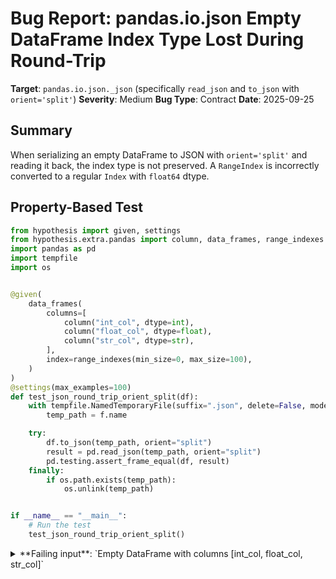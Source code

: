 # Bug Report: pandas.io.json Empty DataFrame Index Type Lost During Round-Trip

**Target**: `pandas.io.json._json` (specifically `read_json` and `to_json` with `orient='split'`)
**Severity**: Medium
**Bug Type**: Contract
**Date**: 2025-09-25

## Summary

When serializing an empty DataFrame to JSON with `orient='split'` and reading it back, the index type is not preserved. A `RangeIndex` is incorrectly converted to a regular `Index` with `float64` dtype.

## Property-Based Test

```python
from hypothesis import given, settings
from hypothesis.extra.pandas import column, data_frames, range_indexes
import pandas as pd
import tempfile
import os


@given(
    data_frames(
        columns=[
            column("int_col", dtype=int),
            column("float_col", dtype=float),
            column("str_col", dtype=str),
        ],
        index=range_indexes(min_size=0, max_size=100),
    )
)
@settings(max_examples=100)
def test_json_round_trip_orient_split(df):
    with tempfile.NamedTemporaryFile(suffix=".json", delete=False, mode="w") as f:
        temp_path = f.name

    try:
        df.to_json(temp_path, orient="split")
        result = pd.read_json(temp_path, orient="split")
        pd.testing.assert_frame_equal(df, result)
    finally:
        if os.path.exists(temp_path):
            os.unlink(temp_path)


if __name__ == "__main__":
    # Run the test
    test_json_round_trip_orient_split()
```

<details>

<summary>
**Failing input**: `Empty DataFrame with columns [int_col, float_col, str_col]`
</summary>
```
Traceback (most recent call last):
  File "/home/npc/pbt/agentic-pbt/worker_/10/hypo.py", line 34, in <module>
    test_json_round_trip_orient_split()
    ~~~~~~~~~~~~~~~~~~~~~~~~~~~~~~~~~^^
  File "/home/npc/pbt/agentic-pbt/worker_/10/hypo.py", line 9, in test_json_round_trip_orient_split
    data_frames(
               ^
  File "/home/npc/miniconda/lib/python3.13/site-packages/hypothesis/core.py", line 2124, in wrapped_test
    raise the_error_hypothesis_found
  File "/home/npc/pbt/agentic-pbt/worker_/10/hypo.py", line 26, in test_json_round_trip_orient_split
    pd.testing.assert_frame_equal(df, result)
    ~~~~~~~~~~~~~~~~~~~~~~~~~~~~~^^^^^^^^^^^^
  File "/home/npc/miniconda/lib/python3.13/site-packages/pandas/_testing/asserters.py", line 1250, in assert_frame_equal
    assert_index_equal(
    ~~~~~~~~~~~~~~~~~~^
        left.index,
        ^^^^^^^^^^^
    ...<8 lines>...
        obj=f"{obj}.index",
        ^^^^^^^^^^^^^^^^^^^
    )
    ^
  File "/home/npc/miniconda/lib/python3.13/site-packages/pandas/_testing/asserters.py", line 253, in assert_index_equal
    _check_types(left, right, obj=obj)
    ~~~~~~~~~~~~^^^^^^^^^^^^^^^^^^^^^^
  File "/home/npc/miniconda/lib/python3.13/site-packages/pandas/_testing/asserters.py", line 236, in _check_types
    assert_attr_equal("inferred_type", left, right, obj=obj)
    ~~~~~~~~~~~~~~~~~^^^^^^^^^^^^^^^^^^^^^^^^^^^^^^^^^^^^^^^
  File "/home/npc/miniconda/lib/python3.13/site-packages/pandas/_testing/asserters.py", line 421, in assert_attr_equal
    raise_assert_detail(obj, msg, left_attr, right_attr)
    ~~~~~~~~~~~~~~~~~~~^^^^^^^^^^^^^^^^^^^^^^^^^^^^^^^^^
  File "/home/npc/miniconda/lib/python3.13/site-packages/pandas/_testing/asserters.py", line 620, in raise_assert_detail
    raise AssertionError(msg)
AssertionError: DataFrame.index are different

Attribute "inferred_type" are different
[left]:  integer
[right]: floating
Falsifying example: test_json_round_trip_orient_split(
    df=
        Empty DataFrame
        Columns: [int_col, float_col, str_col]
        Index: []
    ,
)
```
</details>

## Reproducing the Bug

```python
import pandas as pd
import tempfile
import os

# Create an empty DataFrame with specific columns
df = pd.DataFrame(columns=["int_col", "float_col", "str_col"])
print(f"Original index type: {type(df.index)}")
print(f"Original index: {df.index}")
print(f"Original index inferred_type: {df.index.inferred_type}")
print()

# Save to JSON with orient='split'
with tempfile.NamedTemporaryFile(suffix=".json", delete=False, mode="w") as f:
    temp_path = f.name

try:
    df.to_json(temp_path, orient="split")

    # Read back from JSON
    result = pd.read_json(temp_path, orient="split")

    print(f"Result index type: {type(result.index)}")
    print(f"Result index: {result.index}")
    print(f"Result index inferred_type: {result.index.inferred_type}")
    print()
    print(f"Index types match: {type(df.index) == type(result.index)}")
    print(f"Index inferred_types match: {df.index.inferred_type == result.index.inferred_type}")

    # Try to verify they are equal
    print("\nTrying pd.testing.assert_frame_equal:")
    try:
        pd.testing.assert_frame_equal(df, result)
        print("DataFrames are equal")
    except AssertionError as e:
        print(f"AssertionError: {e}")

finally:
    if os.path.exists(temp_path):
        os.unlink(temp_path)
```

<details>

<summary>
Empty DataFrame index type changes from RangeIndex to float64 Index
</summary>
```
Original index type: <class 'pandas.core.indexes.range.RangeIndex'>
Original index: RangeIndex(start=0, stop=0, step=1)
Original index inferred_type: integer

Result index type: <class 'pandas.core.indexes.base.Index'>
Result index: Index([], dtype='float64')
Result index inferred_type: floating

Index types match: False
Index inferred_types match: False

Trying pd.testing.assert_frame_equal:
AssertionError: DataFrame.index are different

Attribute "inferred_type" are different
[left]:  integer
[right]: floating
```
</details>

## Why This Is A Bug

This violates the expected behavior of JSON round-trip serialization with `orient='split'` for several reasons:

1. **Documentation Contract Violation**: The pandas documentation explicitly states that `orient='split'` enables "round-trip conversion" and "preserves original DataFrame structure". An index is a fundamental part of DataFrame structure.

2. **Inconsistent Behavior**: Non-empty DataFrames preserve their index structure (though RangeIndex becomes regular Index, the dtype is preserved), but empty DataFrames lose both the index type AND switch to an unexpected float64 dtype. This inconsistency makes the behavior unpredictable.

3. **pandas' Own Testing Framework Fails**: The `pd.testing.assert_frame_equal()` function, which is pandas' official way to compare DataFrames, considers these DataFrames unequal specifically due to the index type difference (`inferred_type: integer` vs `floating`).

4. **Performance and Type Safety Impact**: RangeIndex is a memory-efficient index type in pandas. Users who filter DataFrames to empty sets and then serialize them lose this optimization. Additionally, type-checking code that expects integer-based indexes will fail unexpectedly.

## Relevant Context

The issue occurs in the `_try_convert_data` method in `/pandas/io/json/_json.py`. When `convert_axes=True` (the default for `orient='split'`), the code attempts to convert axes to "proper dtypes". However, there's a special case at line 1298-1300:

```python
# if we have an index, we want to preserve dtypes
if name == "index" and len(data):
    if self.orient == "split":
        return data, False
```

The problem is the `len(data)` check - for empty indexes, `len(data)` is 0 (False), so this preservation logic is skipped. The empty index then gets converted through the default conversion path, which results in a float64 Index.

Related pandas issues:
- Issue #21287: Similar round-trip issues with empty DataFrames in `orient='table'` (fixed)
- Issue #28558: Acknowledged edge case with empty frames and `convert_axes`

## Proposed Fix

The fix involves removing the length check for index preservation when using `orient='split'`:

```diff
--- a/pandas/io/json/_json.py
+++ b/pandas/io/json/_json.py
@@ -1295,8 +1295,9 @@ class JsonReader(abc.Iterator, Generic[FrameSeriesStrT]):
             except (TypeError, ValueError):
                 pass

-        # if we have an index, we want to preserve dtypes
-        if name == "index" and len(data):
+        # if we have an index, we want to preserve dtypes
+        # This should apply even for empty indexes to maintain consistency
+        if name == "index":
             if self.orient == "split":
                 return data, False
```

This ensures that index types are preserved consistently for both empty and non-empty DataFrames when using `orient='split'`, maintaining the promised round-trip capability.